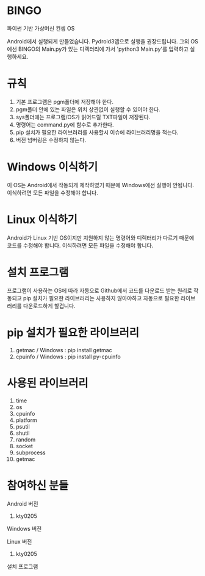# BINGO
파이썬 기반 가상머신 컨셉 OS

Android에서 실행되게 만들었습니다. Pydroid3앱으로 실행을 권장드립니다. 그외 OS에선 BINGO의 Main.py가 있는 디렉터리에 가서 'python3 Main.py'를 입력하고 실행하세요.

# 규칙
1. 기본 프로그램은 pgm폴더에 저장해야 한다.
2. pgm폴더 안에 있는 파일은 위치 상관없이 실행할 수 있어야 한다.
3. sys폴더에는 프로그램/OS가 읽어드릴 TXT파일이 저장된다.
4. 명령어는 command.py에 함수로 추가한다.
5. pip 설치가 필요한 라이브러리를 사용할시 이슈에 라이브러리명을 적는다.
6. 버전 넘버링은 수정하지 않는다.

# Windows 이식하기
이 OS는 Android에서 작동되게 제작하였기 때문에 Windows에선 실행이 안됩니다.
이식하려면 모든 파일을 수정해야 합니다.

# Linux 이식하기
Android가 Linux 기반 OS이지만 지원하지 않는 명령어와 디렉터리가 다르기 때문에 코드를 수정해야 합니다. 이식하려면 모든 파일을 수정해야 합니다.

# 설치 프로그램
프로그램이 사용하는 OS에 따라 자동으로 Github에서 코드를 다운로드 받는 원리로 작동되고 pip 설치가 필요한 라이브러리는 사용하지 않아야하고 자동으로 필요한 라이브러리를 다운로드하게 할겁니다.

# pip 설치가 필요한 라이브러리
1. getmac / Windows : pip install getmac
2. cpuinfo / Windows : pip install py-cpuinfo

# 사용된 라이브러리
1. time
2. os
3. cpuinfo
4. platform
5. psutil
6. shutil
7. random
8. socket
9. subprocess
10. getmac

# 참여하신 분들

Android 버전
1. kty0205

Windows 버전

Linux 버전
1. kty0205

설치 프로그램